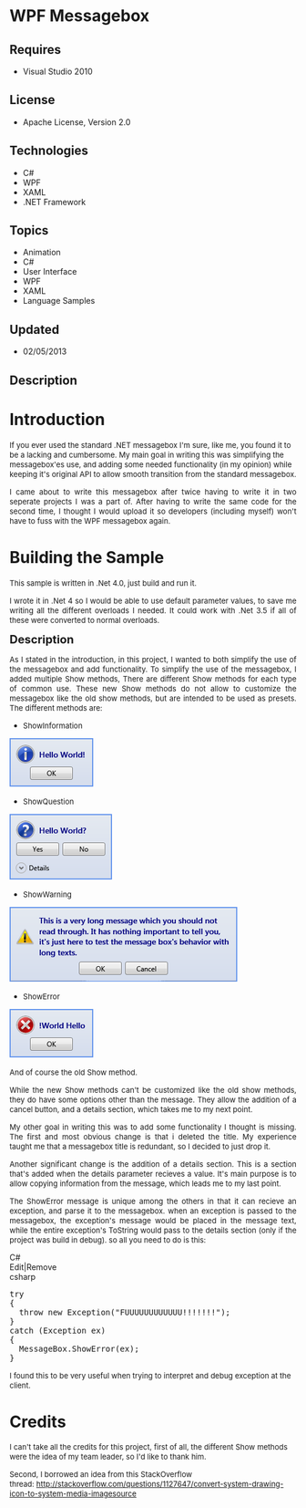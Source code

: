 # WPF Messagebox
## Requires
- Visual Studio 2010
## License
- Apache License, Version 2.0
## Technologies
- C#
- WPF
- XAML
- .NET Framework
## Topics
- Animation
- C#
- User Interface
- WPF
- XAML
- Language Samples
## Updated
- 02/05/2013
## Description

<h1>Introduction</h1>
<p><span style="font-size:small">If you ever used the standard .NET messagebox I'm sure, like me, you found it to be a lacking and cumbersome. My main goal in writing this was simplifying&nbsp;the messagebox'es use, and adding some needed functionality (in
 my opinion) while keeping it's original API to allow smooth transition from the standard messagebox.</span></p>
<p style="text-align:justify"><span style="font-size:small">I came about to write this messagebox after twice having to write it in two seperate projects I was a part of. After having to write the same code for the second time, I thought I would upload it so
 developers (including myself) won't have to fuss with the WPF messagebox again.</span></p>
<h1><span>Building the Sample</span></h1>
<p><span style="font-size:small">This sample is written in .Net 4.0, just build and run it.</span></p>
<p style="text-align:justify"><span style="font-size:small">I wrote it in .Net 4 so I would be able to use default parameter values, to save me writing all the different overloads I needed. It could work with .Net 3.5 if all of these were converted to normal
 overloads.</span></p>
<p><span style="font-size:20px; font-weight:bold">Description</span></p>
<p style="text-align:justify"><span style="font-size:small">As I stated in the introduction, in this project, I wanted to both simplify the use of the messagebox and add functionality. To simplify the use of the messagebox, I added multiple Show methods, There
 are different Show methods for each type of common use.&nbsp;These new Show methods do not allow to customize the messagebox like the old show methods, but are intended to be used as presets. The different methods are:</span></p>
<ul>
<li><span style="font-size:small">ShowInformation</span> </li></ul>
<p><span style="font-size:small"><img id="67857" src="67857-info.png" alt="" width="147" height="85"></span></p>
<ul>
<li><span style="font-size:small">ShowQuestion</span> </li></ul>
<p><span style="font-size:small"><img id="67860" src="67860-question.png" alt="" width="180" height="115"></span></p>
<ul>
<li><span style="font-size:small">ShowWarning</span> </li></ul>
<p><span style="font-size:small"><img id="67859" src="67859-warning.png" alt="" width="400" height="131"></span></p>
<ul>
<li><span style="font-size:small">ShowError</span> </li></ul>
<p><span style="font-size:small"><img id="67861" src="67861-error.png" alt="" width="147" height="85"></span></p>
<p><span style="font-size:small">And of course the old Show method.</span></p>
<p style="text-align:justify"><span style="font-size:small">While the new Show methods can't be customized like the old show methods, they do have some options other than the message. They allow the addition of a cancel button, and a details section, which
 takes me to my next point.</span></p>
<p style="text-align:justify"><span style="font-size:small">My other goal in writing this was to add some functionality I thought is missing. The first and most obvious change is that i deleted the title. My experience taught&nbsp;me that a messagebox title
 is redundant, so I decided to just drop it.</span></p>
<p style="text-align:justify"><span style="font-size:small">Another significant change is the addition of a details section. This is a section that's added when the details parameter recieves a value. It's main purpose is to allow copying information from the
 message, which leads me to my last point.</span></p>
<p style="text-align:justify"><span style="font-size:small">The ShowError message is unique among the others in that it can recieve an exception, and parse it to the messagebox. when an exception is passed to the messagebox, the exception's message would be
 placed in the message text, while the entire exception's ToString would pass to the details section (only if the project was build in debug). so all you need to do is this:</span></p>
<div class="scriptcode">
<div class="pluginEditHolder" pluginCommand="mceScriptCode">
<div class="title"><span>C#</span></div>
<div class="pluginLinkHolder"><span class="pluginEditHolderLink">Edit</span>|<span class="pluginRemoveHolderLink">Remove</span></div>
<span class="hidden">csharp</span>

<div class="preview">
<pre class="csharp"><span class="cs__keyword">try</span>&nbsp;
{&nbsp;
&nbsp;&nbsp;<span class="cs__keyword">throw</span>&nbsp;<span class="cs__keyword">new</span>&nbsp;Exception(<span class="cs__string">&quot;FUUUUUUUUUUUU!!!!!!!&quot;</span>);&nbsp;
}&nbsp;
<span class="cs__keyword">catch</span>&nbsp;(Exception&nbsp;ex)&nbsp;
{&nbsp;
&nbsp;&nbsp;MessageBox.ShowError(ex);&nbsp;
}&nbsp;
</pre>
</div>
</div>
</div>
<div class="endscriptcode"><span style="font-size:small; text-align:justify">I found this to be very useful when trying to interpret&nbsp;and debug exception at the client.</span></div>
<h1>Credits</h1>
<p><span style="font-size:small">I can't take all the credits for this project, first of all, the different Show methods were the idea of my team leader, so I'd like to thank him.</span></p>
<p><span style="font-size:small">Second, I borrowed an idea from this StackOverflow thread:&nbsp;<a href="http://stackoverflow.com/questions/1127647/convert-system-drawing-icon-to-system-media-imagesource">http://stackoverflow.com/questions/1127647/convert-system-drawing-icon-to-system-media-imagesource</a></span></p>
